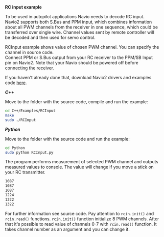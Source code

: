 **RC input example**

To be used in autopilot applications Navio needs to decode RC input. Navio2 supports both S.Bus and PPM input, which combines information about all PWM channels from the receiver in one sequence, which could be transferred over single wire. Channel values sent by remote controller will be decoded and then used for servo control.

RCInput example shows value of chosen PWM channel. You can specify the channel in source code.  
Connect PPM or S.Bus output from your RC receiver to the PPM/SB Input pin on Navio2. Note that your Navio should be powered off before connecting the receiver. 

If you haven't already done that, download Navio2 drivers and examples code [here](navio-repository-cloning/).

***C++***

Move to the folder with the source code, compile and run the example:
```bash
cd C++/Examples/RCInput
make
sudo ./RCInput
```
***Python***

Move to the folder with the source code and run the example:
```bash
cd Python
sudo python RCInput.py
```
The program performs measurement of selected PWM channel and outputs measured values to console. The value will change if you move a stick on your RC transmitter. 

```bash
1087
1087
1087
1224
1322
1322
```

For further information see source code. Pay attention to ```rcin.init()``` and ```rcin.read()``` functions. ```rcin.init()``` function initialize 8 PWM channels. After that it's possible to read value of channels 0-7 with ```rcin.read()``` function. It takes channel number as an argument and you can change it.
